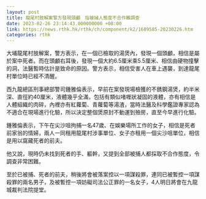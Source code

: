 ```yaml
---
layout: post
title: 龍尾村肢解案警方發現頭顱　指被捕人態度不合作難調查
date: 2023-02-26 23:14:43.000000000 +08:00
link: https://news.rthk.hk/rthk/ch/component/k2/1689585-20230226.htm
categories: rthk
---
```


大埔龍尾村肢解案，警方表示，在一個已檢取的湯煲內，發現一個頭顱，相信是屬於案中死者。而在頭顱右耳後，發現一個大約6.5厘米乘5.5厘米、相信由硬物撞擊的洞，法醫暫時估計是致命的原因。警方表示，相信受害人在車上遇襲，到達龍尾村單位時已經不清醒。

西九龍總區刑事總部警司鍾雅倫表示，早前在案發現場檢獲的不銹鋼湯煲，約半米深、直徑約40厘米，液體幾乎全滿，包括有類似啫喱狀凝固的液體，亦有相信是人體組織的肉碎，內裡亦有紅蘿蔔、青蘿蔔等湯渣，當時法醫及科學鑑證專家認為不適合在現場進行化驗，所以決定整個煲原封不動運到殮房，直至今早進行化驗。

鍾雅倫表示，下午在尖沙咀拘捕一名47歲、在娛樂場所工作的女子，相信是死者前家翁的情婦，兩人一同租用龍尾村涉事單位、女子亦租用一個尖沙咀單位，相信是用以窩藏死者的前夫。

他又說，現時仍未找到死者的手、軀幹，又提到全部被捕人都採取不合作態度，令調查非常困難。

至於已被捕、死者的前夫，稍後將會被落案控以一項謀殺罪，連同已被暫控一項謀殺罪的兩名男子，及被暫控一項妨礙司法公正罪的一名女子，4人明日將會在九龍城裁判法院提堂。
